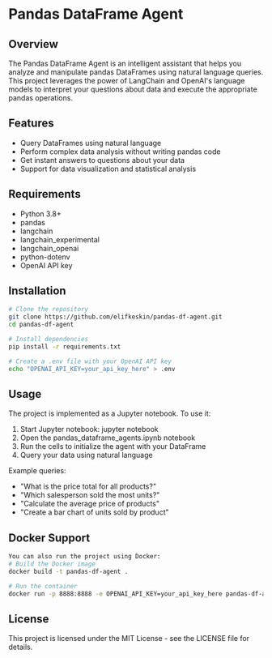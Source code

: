 # Pandas DataFrame Agent
## Overview
The Pandas DataFrame Agent is an intelligent assistant that helps you analyze and manipulate pandas DataFrames using natural language queries. This project leverages the power of LangChain and OpenAI's language models to interpret your questions about data and execute the appropriate pandas operations.

## Features
- Query DataFrames using natural language
- Perform complex data analysis without writing pandas code
- Get instant answers to questions about your data
- Support for data visualization and statistical analysis

## Requirements
- Python 3.8+
- pandas
- langchain
- langchain_experimental
- langchain_openai
- python-dotenv
- OpenAI API key

## Installation

```bash
# Clone the repository
git clone https://github.com/elifkeskin/pandas-df-agent.git
cd pandas-df-agent

# Install dependencies
pip install -r requirements.txt

# Create a .env file with your OpenAI API key
echo "OPENAI_API_KEY=your_api_key_here" > .env
```

## Usage
The project is implemented as a Jupyter notebook. To use it:

1. Start Jupyter notebook:
jupyter notebook
2. Open the pandas_dataframe_agents.ipynb notebook
3. Run the cells to initialize the agent with your DataFrame
4. Query your data using natural language

Example queries:

- "What is the price total for all products?"
- "Which salesperson sold the most units?"
- "Calculate the average price of products"
- "Create a bar chart of units sold by product"

## Docker Support
 ```bash
You can also run the project using Docker:
# Build the Docker image
docker build -t pandas-df-agent .

# Run the container
docker run -p 8888:8888 -e OPENAI_API_KEY=your_api_key_here pandas-df-agent
```

## License
This project is licensed under the MIT License - see the LICENSE file for details.
